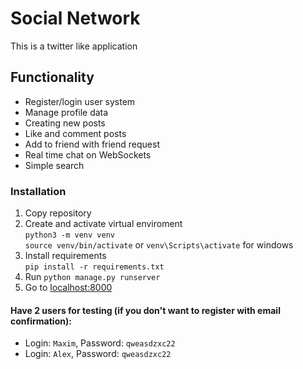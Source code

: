 # Social Network
This is a twitter like application

## Functionality
* Register/login user system
* Manage profile data
* Creating new posts
* Like and comment posts
* Add to friend with friend request
* Real time chat on WebSockets
* Simple search

### Installation
1. Copy repository
2. Create and activate virtual enviroment </br>
`python3 -m venv venv` </br>
`source venv/bin/activate` or `venv\Scripts\activate` for windows
3. Install requirements </br>
`pip install -r requirements.txt`
4. Run `python manage.py runserver`
5. Go to [localhost:8000](http://127.0.0.1:8000)
#### Have 2 users for testing (if you don't want to register with email confirmation):
- Login: `Maxim`, Password: `qweasdzxc22`
- Login: `Alex`, Password: `qweasdzxc22`
